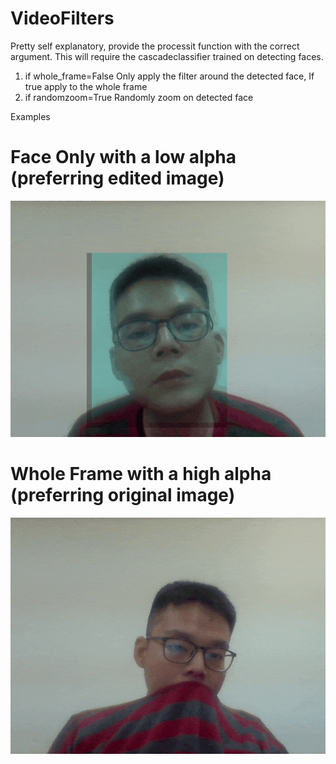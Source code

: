 # VideoFilters
Pretty self explanatory, provide the processit function with the correct argument. This will require the cascadeclassifier trained on detecting faces.
1. if whole_frame=False
  Only apply the filter around the detected face, If true apply to the whole frame
2. if randomzoom=True
  Randomly zoom on detected face
  
Examples

# Face Only with a low alpha (preferring edited image)
![](Face_Only.gif)

# Whole Frame with a high alpha (preferring original image)
![](WholeFrame.gif)
